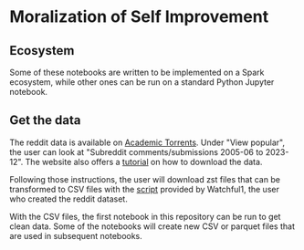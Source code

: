 # Moralization of Self Improvement

## Ecosystem

Some of these notebooks are written to be implemented on a Spark ecosystem, while other ones can be run on a standard Python Jupyter notebook. 

## Get the data

The reddit data is available on [Academic Torrents](https://academictorrents.com/). Under "View popular", the user can look at "Subreddit comments/submissions 2005-06 to 2023-12". The website also offers a [tutorial](https://academictorrents.com/docs/downloading.html) on how to download the data. 

Following those instructions, the user will download zst files that can be transformed to CSV files with the [script](https://github.com/Watchful1/PushshiftDumps/blob/master/scripts/to_csv.py) provided by Watchful1, the user who created the reddit dataset. 

With the CSV files, the first notebook in this repository can be run to get clean data. Some of the notebooks will create new CSV or parquet files that are used in subsequent notebooks. 
